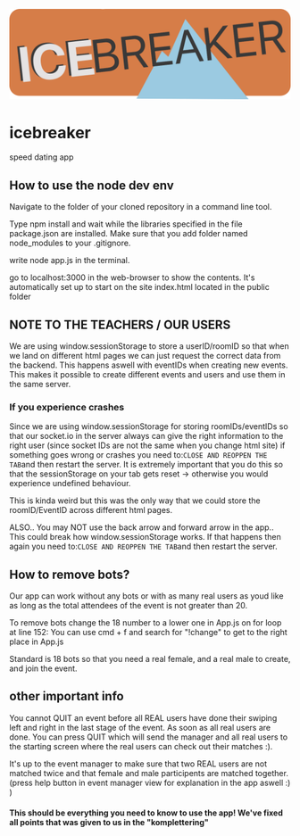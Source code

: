 ![alt-text](/icebreaker_1.png)

# icebreaker
speed dating app



## How to use the node dev env
Navigate to the folder of your cloned repository in a command line tool. 

Type npm install and wait while the libraries specified in the file package.json are installed. Make sure that you add folder named node_modules to your .gitignore. 

write node app.js in the terminal.

go to localhost:3000 in the web-browser to show the contents. It's automatically set up to start on the site index.html located in the public folder



## NOTE TO THE TEACHERS / OUR USERS

We are using window.sessionStorage to store a userID/roomID so that when we land on different html pages we can just request the correct data from the backend. This happens aswell with eventIDs when creating new events. This makes it possible to create different events and users and use them in the same server.

### If you experience crashes
Since we are using window.sessionStorage for storing roomIDs/eventIDs so that our socket.io in the server always can give the right information to the right user (since socket IDs are not the same when you change html site) if something goes wrong or crashes you need to:`CLOSE AND REOPPEN THE TAB`and then restart the server. It is extremely important that you do this so that the sessionStorage on your tab gets reset -> otherwise you would experience undefined behaviour. 

This is kinda weird but this was the only way that we could store the roomID/EventID across different html pages.

ALSO.. You may NOT use the back arrow and forward arrow in the app.. This could break how window.sessionStorage works. If that happens then again you need to:`CLOSE AND REOPPEN THE TAB`and then restart the server.

## How to remove bots?
Our app can work without any bots or with as many real users as youd like as long as the total attendees of the event is not greater than 20.

To remove bots change the 18 number to a lower one in App.js on for loop at line 152: You can use cmd + f and search for "!change" to get to the right place in App.js

Standard is 18 bots so that you need a real female, and a real male to create, and join the event. 

## other important info

You cannot QUIT an event before all REAL users have done their swiping left and right in the last stage of the event. 
As soon as all real users are done. You can press QUIT which will send the manager and all real users to the starting screen where the real users can check out their matches :).

  
It's up to the event manager to make sure that two REAL users are not matched twice and that female and male participents are matched together. (press help button in event manager view for explanation in the app aswell :) )



#### This should be everything you need to know to use the app! We've fixed all points that was given to us in the "komplettering"
